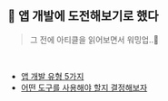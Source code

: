 ## 📱 앱 개발에 도전해보기로 했다

> 그 전에 아티클을 읽어보면서 워밍업..🥷

<br>

- [앱 개발 유형 5가지](https://github.com/Doeunnkimm/Frontend/blob/main/app-development/%40NOTE/%EC%95%B1_%EA%B0%9C%EB%B0%9C_%EC%9C%A0%ED%98%95_5%EA%B0%80%EC%A7%80.md)
- [어떤 도구를 사용해야 할지 결정해보자](https://github.com/Doeunnkimm/Frontend/blob/main/app-development/%40NOTE/%EC%96%B4%EB%96%A4_%EB%8F%84%EA%B5%AC%EB%A5%BC_%EC%82%AC%EC%9A%A9%ED%95%B4%EC%95%BC%ED%95%A0%EA%B9%8C.md)
